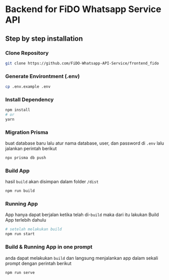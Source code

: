 # Backend for FiDO Whatsapp Service API

## Step by step installation
### Clone Repository
```bash
git clone https://github.com/FiDO-Whatsapp-API-Service/frontend_fido
```

### Generate Environtment (.env)
```bash
cp .env.example .env
```

### Install Dependency
```bash
npm install
# or
yarn
```

### Migration Prisma
buat database baru lalu atur nama database, user, dan password di `.env` lalu jalankan perintah berikut
```bash
npx prisma db push

```
### Build App
hasil `build` akan disimpan dalam folder `/dist`
```bash
npm run build
```

### Running App
App hanya dapat berjalan ketika telah di-`build` maka dari itu lakukan Build App terlebih dahulu
```bash
# setelah melakukan build
npm run start
```

### Build & Running App in one prompt
anda dapat melakukan `build` dan langsung menjalankan app dalam sekali prompt dengan perintah berikut
```bash
npm run serve
```

